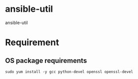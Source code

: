 # ansible-util
ansible-util

# Requirement

## OS package requirements

```shell
sudo yum install -y gcc python-devel openssl openssl-devel
```
